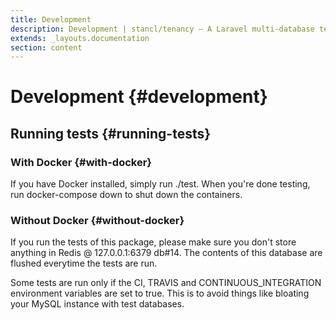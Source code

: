 ```yaml
---
title: Development
description: Development | stancl/tenancy — A Laravel multi-database tenancy package that respects your code..
extends: _layouts.documentation
section: content
---
```


# Development {#development}

## Running tests {#running-tests}

### With Docker {#with-docker}
If you have Docker installed, simply run ./test. When you're done testing, run docker-compose down to shut down the containers.

### Without Docker {#without-docker}
If you run the tests of this package, please make sure you don't store anything in Redis @ 127.0.0.1:6379 db#14. The contents of this database are flushed everytime the tests are run.

Some tests are run only if the CI, TRAVIS and CONTINUOUS_INTEGRATION environment variables are set to true. This is to avoid things like bloating your MySQL instance with test databases.